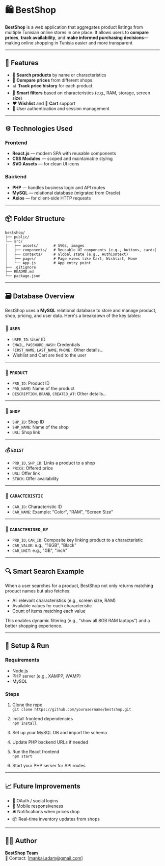 # 🛍️ BestShop

**BestShop** is a web application that aggregates product listings from multiple Tunisian online stores in one place. It allows users to **compare prices**, **track availability**, and **make informed purchasing decisions**—making online shopping in Tunisia easier and more transparent.

---

## 🚀 Features

- 🔎 **Search products** by name or characteristics
- 💸 **Compare prices** from different shops
- 📊 **Track price history** for each product
- 🧠 **Smart filters** based on characteristics (e.g., RAM, storage, screen size)
- ❤️ **Wishlist** and 🛒 **Cart** support
- 👤 User authentication and session management

---

## ⚙️ Technologies Used

### Frontend

- **React.js** — modern SPA with reusable components
- **CSS Modules** — scoped and maintainable styling
- **SVG Assets** — for clean UI icons

### Backend

- **PHP** — handles business logic and API routes
- **MySQL** — relational database (migrated from Oracle)
- **Axios** — for client-side HTTP requests

---

## 📦 Folder Structure
```text
bestshop/
├── public/
└── src/
│   ├── assets/       # SVGs, images
│   ├── components/   # Reusable UI components (e.g., buttons, cards)
│   ├── contexts/     # Global state (e.g., AuthContext)
│   ├── pages/        # Page views like Cart, Wishlist, Home
│   └── App.js        # App entry point
├── .gitignore
├── README.md
└── package.json
```

---

## 🗃️ Database Overview

BestShop uses a **MySQL** relational database to store and manage product, shop, pricing, and user data. Here's a breakdown of the key tables:

### 👤 `USER`

- `USER_ID`: User ID
- `EMAIL`, `PASSWORD_HASH`: Credentials
- `FIRST_NAME`, `LAST_NAME`, `PHONE` : Other details...
- Wishlist and Cart are tied to the user

---

### 🛒 `PRODUCT`

- `PRD_ID`: Product ID
- `PRD_NAME`: Name of the product
- `DESCRIPTION`, `BRAND`, `CREATED_AT`: Other details...

---

### 🏬 `SHOP`

- `SHP_ID`: Shop ID
- `SHP_NAME`: Name of the shop
- `URL`: Shop link

---

### 💰 `EXIST`

- `PRD_ID`, `SHP_ID`: Links a product to a shop
- `PRICE`: Offered price
- `URL`: Offer link
- `STOCK`: Offer availability

---

### 🧬 `CARACTERISTIC`

- `CAR_ID`: Characteristic ID
- `CAR_NAME`: Example: "Color", "RAM", "Screen Size"

---

### 🧩 `CARACTERISED_BY`

- `PRD_ID`, `CAR_ID`: Composite key linking product to a characteristic
- `CAR_VALUE`: e.g., "16GB", "Black"
- `CAR_UNIT`: e.g., "GB", "inch"

---


## 🔍 Smart Search Example

When a user searches for a product, BestShop not only returns matching product names but also fetches:

- All relevant characteristics (e.g., screen size, RAM)
- Available values for each characteristic
- Count of items matching each value

This enables dynamic filtering (e.g., “show all 8GB RAM laptops”) and a better shopping experience.

---

## 🔧 Setup & Run

### Requirements

- Node.js
- PHP server (e.g., XAMPP, WAMP)
- MySQL

### Steps

1. Clone the repo  
   `git clone https://github.com/yourusername/bestshop.git`

2. Install frontend dependencies  
   `npm install`

3. Set up your MySQL DB and import the schema

4. Update PHP backend URLs if needed

5. Run the React frontend  
   `npm start`

6. Start your PHP server for API routes

---

## 📈 Future Improvements

- 🔐 OAuth / social logins
- 📱 Mobile responsiveness
- 🛎️ Notifications when prices drop
- 📦 Real-time inventory updates from shops

---

## 👨‍💻 Author

**BestShop Team**  
💬 Contact: [mankai.adam@gmail.com]
